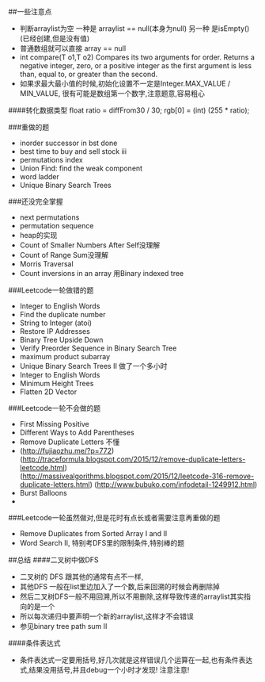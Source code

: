 ##一些注意点
- 判断arraylist为空 一种是 arraylist == null(本身为null) 另一种 是isEmpty() (已经创建,但是没有值)
- 普通数组就可以直接 array == null
- int compare(T o1,T o2)
Compares its two arguments for order. Returns a negative integer, zero, or a positive integer as the first argument is less than, equal to, or greater than the second.
- 如果求最大最小值的时候,初始化设置不一定是Integer.MAX_VALUE / MIN_VALUE, 很有可能是数组第一个数字,注意题意,容易粗心

####转化数据类型
	float ratio = diffFrom30 / 30;
	rgb[0] = (int) (255 * ratio);

###重做的题
- inorder successor in bst done
- best time to buy and sell stock iii
- permutations index
- Union Find: find the weak component
- word ladder
- Unique Binary Search Trees

###还没完全掌握
 - next permutations
 - permutation sequence
 - heap的实现
 - Count of Smaller Numbers After Self没理解
 - Count of Range Sum没理解
 - Morris Traversal
 - Count inversions in an array 用Binary indexed tree

###Leetcode一轮做错的题
- Integer to English Words
- Find the duplicate number
- String to Integer (atoi)
- Restore IP Addresses
- Binary Tree Upside Down
- Verify Preorder Sequence in Binary Search Tree
- maximum product subarray
- Unique Binary Search Trees II 做了一个多小时
- Integer to English Words
- Minimum Height Trees
- Flatten 2D Vector

###Leetcode一轮不会做的题
- First Missing Positive
- Different Ways to Add Parentheses
- Remove Duplicate Letters 不懂
- (http://fujiaozhu.me/?p=772) (http://traceformula.blogspot.com/2015/12/remove-duplicate-letters-leetcode.html) (http://massivealgorithms.blogspot.com/2015/12/leetcode-316-remove-duplicate-letters.html) (http://www.bubuko.com/infodetail-1249912.html)
- Burst Balloons
-

###Leetcode一轮虽然做对,但是花时有点长或者需要注意再重做的题
- Remove Duplicates from Sorted Array I and II
- Word Search II, 特别考DFS里的限制条件,特别棒的题

##总结
####二叉树中做DFS
- 二叉树的 DFS 跟其他的通常有点不一样,
- 其他DFS 一般在list里边加入了一个数,后来回溯的时候会再删除掉
- 然后二叉树DFS一般不用回溯,所以不用删除,这样导致传递的arraylist其实指向的是一个
- 所以每次递归中要声明一个新的arraylist,这样才不会错误
- 参见binary tree path sum II

####条件表达式
- 条件表达式一定要用括号,好几次就是这样错误几个运算在一起,也有条件表达式,结果没用括号,并且debug一个小时才发现! 注意注意!
